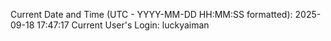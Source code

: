 Current Date and Time (UTC - YYYY-MM-DD HH:MM:SS formatted): 2025-09-18 17:47:17
Current User's Login: luckyaiman
